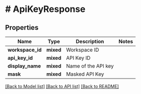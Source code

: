 # # ApiKeyResponse

## Properties

Name | Type | Description | Notes
------------ | ------------- | ------------- | -------------
**workspace_id** | **mixed** | Workspace ID |
**api_key_id** | **mixed** | API Key ID |
**display_name** | **mixed** | Name of the API key |
**mask** | **mixed** | Masked API Key |

[[Back to Model list]](../../README.md#models) [[Back to API list]](../../README.md#endpoints) [[Back to README]](../../README.md)

